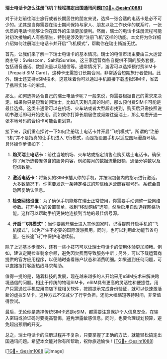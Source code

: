 **瑞士电话卡怎么注册飞机？轻松搞定出国通讯问题[[TG💪+ @esim1088](https://t.me/s/esim1088)]**

对于计划前往瑞士旅行或者长期居住的朋友来说，选择一张合适的电话卡是必不可少的。尤其是当你需要在瑞士期间保持与家人、朋友以及工作伙伴的联系时，一张优质的电话卡能够让你在国外的生活更加便利。然而，瑞士的电话卡注册流程可能对初次接触的人有些陌生，特别是涉及到“注册飞机”这样的功能。本文将为你详细介绍如何注册瑞士电话卡并开启“飞机模式”，帮助你在瑞士畅游无忧。

首先，让我们来了解一下瑞士电话卡的基本情况。瑞士的电信市场主要由三大运营商主导：Swisscom、Salt和Sunrise。这三家运营商各自提供不同的服务套餐，包括语音通话、数据流量以及短信等。通常情况下，游客可以选择预付费SIM卡（Prepaid SIM Card），这种卡无需签订长期合同，非常适合短期旅行者使用。此外，瑞士还支持eSIM技术，这意味着你可以通过手机直接下载虚拟SIM卡，省去了携带实体卡的麻烦。

那么，如何选择适合自己的瑞士电话卡呢？一般来说，你需要根据自己的需求来决定。如果你只是短暂访问瑞士，比如几天到几周的时间，那么预付费SIM卡可能是最佳选择。这类卡通常可以在机场、火车站或者大型超市找到，购买后只需按照说明书激活即可开始使用。而如果你打算长期居住或频繁往返瑞士，那么考虑开通一张本地号码的合约卡可能会更划算。

接下来，我们重点探讨一下如何注册瑞士电话卡并开启“飞机模式”。所谓的“注册飞机”并不是指真的让手机进入飞行模式，而是指设置手机以适应国际漫游环境。具体操作步骤如下：

1. **购买瑞士电话卡**：前往当地机场、火车站或指定销售点购买瑞士电话卡。确保你了解所选套餐包含的服务内容，例如每月的数据流量限额、通话分钟数以及短信数量。

2. **激活电话卡**：将新买的SIM卡插入你的手机，并按照包装内的指示进行激活。大多数情况下，你需要发送一条特定格式的短信给运营商客服号码，系统会自动回复确认信息。

3. **检查网络设置**：为了确保手机能够在瑞士正常使用，你需要手动调整一些网络参数。打开手机的设置菜单，找到“移动网络”选项，然后启用自动选择网络功能。这样可以帮助手机更快地连接到当地的最佳信号源。

4. **开启“飞机模式”**：当你要离开瑞士进入其他国家时，记得提前开启手机的“飞机模式”，以免产生不必要的国际漫游费用。同时，也可以利用此功能节省电量，在长途飞行中保护电池续航。

除了上述基本步骤外，还有一些小技巧可以让瑞士电话卡的使用体验更加顺畅。例如，建议定期检查剩余余额，避免因欠费而导致服务中断；另外，可以下载运营商提供的官方应用程序，以便随时查看账户状态和消费明细。如果遇到任何问题，可以直接拨打客服热线寻求帮助。

值得一提的是，随着科技的发展，现在越来越多的人开始采用eSIM技术来解决跨境通信的问题。相比于传统的物理SIM卡，eSIM具有更高的灵活性和便捷性。用户只需通过手机应用商店下载相关软件，按照提示完成身份验证，就可以快速激活新的虚拟SIM卡。这种方式不仅减少了行李负担，还能大幅缩短等待时间，非常值得尝试。

最后，无论你是选择传统SIM卡还是eSIM，都需要注意保护个人信息安全。在输入密码或验证码时要提高警惕，避免泄露敏感信息。同时，也要合理规划预算，避免超出预期的开支。

总之，瑞士电话卡的注册过程并不复杂，只要掌握了正确的方法，就能轻松搞定出国通讯问题。希望本文能对你有所帮助，祝你旅途愉快！[[TG💪+ @esim1088](https://t.me/s/esim1088)]

[[TG💪+ @esim1088](https://t.me/s/esim1088) ![Image](https://i.postimg.cc/4NQfJmqS/Snipaste-2025-05-13-00-14-12.png)]